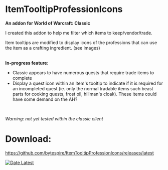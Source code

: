 # ItemTooltipProfessionIcons
**An addon for World of Warcraft: Classic**

I created this addon to help me filter which items to keep/vendor/trade.

Item tooltips are modified to display icons of the professions that can use the item as a crafting ingredient. (see images)
<br><br>
 
**In-progress feature:**
- Classic appears to have numerous quests that require trade items to complete
- Display a quest icon within an item's tooltip to indicate if it is required for an incompleted quest (ie. only the normal tradable items such beast parts for cooking quests, frost oil, hillman's cloak). These items could have some demand on the AH?
<br>

*Warning: not yet tested within the classic client*


# Download:

https://github.com/bytespire/ItemTooltipProfessionIcons/releases/latest

[![Date Latest](https://img.shields.io/github/release-date/bytespire/ItemTooltipProfessionIcons.svg)](https://github.com/bytespire/ItemTooltipProfessionIcons/releases/latest)
